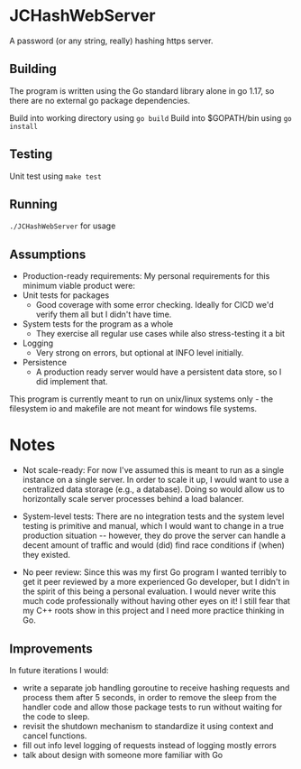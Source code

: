 # JCHashWebServer
A password (or any string, really) hashing https server.

## Building
The program is written using the Go standard library alone in go 1.17, so there are no external go package dependencies.

Build into working directory using `go build`
Build into $GOPATH/bin using `go install`

## Testing
Unit test using `make test`

## Running
`./JCHashWebServer` for usage

## Assumptions
- Production-ready requirements:
My personal requirements for this minimum viable product were:
- Unit tests for packages
  - Good coverage with some error checking. Ideally for CICD we'd verify them all but I didn't have time.
- System tests for the program as a whole
  - They exercise all regular use cases while also stress-testing it a bit
- Logging
  - Very strong on errors, but optional at INFO level initially.
- Persistence
  - A production ready server would have a persistent data store, so I did implement that.

This program is currently meant to run on unix/linux systems only - the filesystem io and makefile
are not meant for windows file systems.

# Notes
- Not scale-ready:
For now I've assumed this is meant to run as a single instance on a single server.
In order to scale it up, I would want to use a centralized data storage (e.g., a database).
Doing so would allow us to horizontally scale server processes behind a load balancer.

- System-level tests:
There are no integration tests and the system level testing is primitive and manual, which I
would want to change in a true production situation -- however, they do prove the server can
handle a decent amount of traffic and would (did) find race conditions if (when) they existed.

- No peer review:
Since this was my first Go program I wanted terribly to get it peer reviewed by a more
experienced Go developer, but I didn't in the spirit of this being a personal evaluation.
I would never write this much code professionally without having other eyes on it! I still
fear that my C++ roots show in this project and I need more practice thinking in Go.

## Improvements
In future iterations I would:
- write a separate job handling goroutine to receive hashing requests
and process them after 5 seconds, in order to remove the sleep from the handler code and
allow those package tests to run without waiting for the code to sleep.
- revisit the shutdown mechanism to standardize it using context and cancel functions.
- fill out info level logging of requests instead of logging mostly errors
- talk about design with someone more familiar with Go
